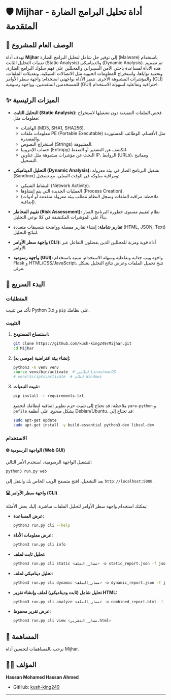 # 🛡️ Mijhar - أداة تحليل البرامج الضارة المتقدمة


## 📝 الوصف العام للمشروع

تهدف أداة **Mijhar** إلى توفير حل شامل لتحليل البرامج الضارة (Malware) باستخدام تقنيات التحليل الثابت (Static Analysis) والديناميكي (Dynamic Analysis). تم تصميم هذه الأداة لمساعدة باحثي الأمن السيبراني والمحللين على فهم سلوك البرامج الضارة، وتحديد نواياها، واستخراج المعلومات الحيوية مثل الاتصالات الشبكية، وتعديلات الملفات، والمؤشرات المشبوهة الأخرى. تتميز الأداة بواجهتي استخدام: واجهة سطر الأوامر (CLI) للمستخدمين المتقدمين، وواجهة رسومية (GUI) احترافية وتفاعلية لسهولة الاستخدام.

## ✨ الميزات الرئيسية

*   **التحليل الثابت (Static Analysis):** فحص الملفات التنفيذية دون تشغيلها لاستخراج معلومات مثل:
    *   الهاشات (MD5, SHA1, SHA256).
    *   معلومات ملفات PE (Portable Executable) مثل الأقسام، الوظائف المستوردة والمصدرة.
    *   استخراج النصوص (Strings) المشبوهة.
    *   حساب الإنتروبيا (Entropy) للكشف عن التشفير أو الضغط.
    *   البحث عن مؤشرات مشبوهة مثل عناوين IP، الروابط (URLs)، ومفاتيح التسجيل.

*   **التحليل الديناميكي (Dynamic Analysis):** تشغيل البرنامج الضار في بيئة معزولة (Sandbox) ومراقبة سلوكه في الوقت الفعلي، مع تسجيل:
    *   النشاط الشبكي (Network Activity).
    *   العمليات الجديدة التي يتم إنشاؤها (Process Creation).
    *   (ملاحظة: مراقبة الملفات وسجل النظام تتطلب بيئة معزولة متقدمة أو أدوات إضافية).

*   **تقييم المخاطر (Risk Assessment):** نظام لتقييم مستوى خطورة البرنامج الضار بناءً على المؤشرات المكتشفة في كلا نوعي التحليل.

*   **تقارير شاملة:** إنشاء تقارير مفصلة وواضحة بتنسيقات متعددة (HTML, JSON, Text) لنتائج التحليل.

*   **واجهة سطر الأوامر (CLI):** أداة قوية ومرنة للمحللين الذين يفضلون التفاعل عبر الأوامر.

*   **واجهة رسومية (GUI):** واجهة ويب جذابة وتفاعلية وسهلة الاستخدام، مبنية باستخدام Flask و HTML/CSS/JavaScript، تتيح تحميل الملفات وعرض نتائج التحليل بشكل مرئي.

## 🚀 البدء السريع

### المتطلبات

تأكد من تثبيت Python 3.x و `pip` على نظامك.

### التثبيت

1.  **استنساخ المستودع:**
    ```bash
    git clone https://github.com/kush-king249/Mijhar.git
    cd Mijhar
    ```

2.  **إنشاء بيئة افتراضية (موصى به):**
    ```bash
    python3 -m venv venv
    source venv/bin/activate  # لنظامي Linux/macOS
    # venv\Scripts\activate  # لنظام Windows
    ```

3.  **تثبيت التبعيات:**
    ```bash
    pip install -r requirements.txt
    ```

    *ملاحظة:* قد تحتاج إلى تثبيت حزم تطوير إضافية لنظامك لتجميع `yara-python` و `pefile` بشكل صحيح. على أنظمة Debian/Ubuntu، قد تحتاج إلى:
    ```bash
    sudo apt-get update
    sudo apt-get install -y build-essential python3-dev libssl-dev
    ```

### الاستخدام

#### 🌐 الواجهة الرسومية (Web GUI)

لتشغيل الواجهة الرسومية، استخدم الأمر التالي:

```bash
python3 run.py web
```

بعد التشغيل، افتح متصفح الويب الخاص بك وانتقل إلى `http://localhost:5000`.

#### 💻 واجهة سطر الأوامر (CLI)

يمكنك استخدام واجهة سطر الأوامر لتحليل الملفات مباشرة. إليك بعض الأمثلة:

*   **عرض المساعدة:**
    ```bash
    python3 run.py cli --help
    ```

*   **عرض معلومات الأداة:**
    ```bash
    python3 run.py cli info
    ```

*   **تحليل ثابت لملف:**
    ```bash
    python3 run.py cli static <مسار_الملف> -o static_report.json -f json -v
    ```

*   **تحليل ديناميكي لملف:**
    ```bash
    python3 run.py cli dynamic <مسار_الملف> -o dynamic_report.json -f json -v -t 30
    ```

*   **تحليل شامل (ثابت وديناميكي) لملف وإنشاء تقرير HTML:**
    ```bash
    python3 run.py cli analyze <مسار_الملف> -o combined_report.html -f html -v -t 60
    ```

*   **عرض تقرير محفوظ:**
    ```bash
    python3 run.py cli view <مسار_التقرير.html>
    ```

## 🤝 المساهمة

نرحب بالمساهمات لتحسين أداة Mijhar.

## 👨‍💻 المؤلف

**Hassan Mohamed Hassan Ahmed**

*   GitHub: [kush-king249](https://github.com/kush-king249)

---
